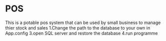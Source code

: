 # POS
This is a potable pos system that can be used by small business to manage thier stock and sales 
1.Change the path to the database to your own in App.config
3.open SQL server and restore the database
4.run programme

